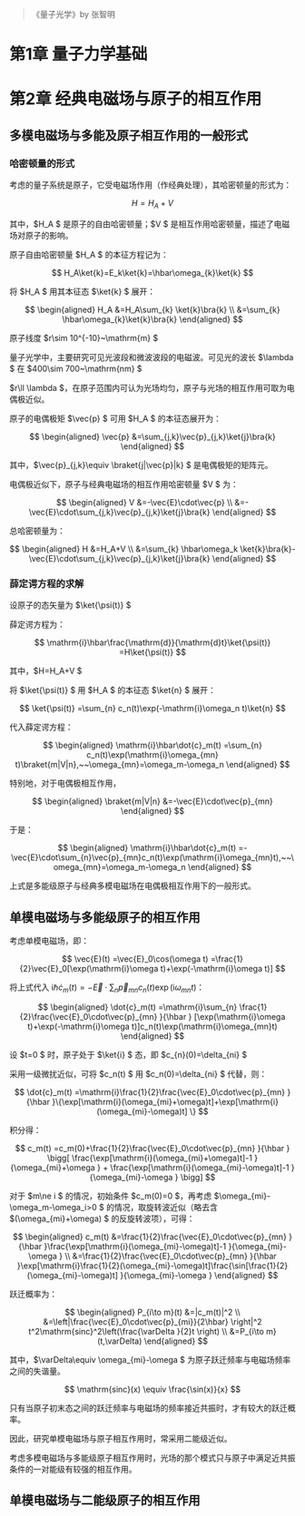 > 《量子光学》by 张智明

# 第1章 量子力学基础

# 第2章 经典电磁场与原子的相互作用

## 多模电磁场与多能及原子相互作用的一般形式

### 哈密顿量的形式

考虑的量子系统是原子，它受电磁场作用（作经典处理），其哈密顿量的形式为：

$$
H
=H_A+V
$$

其中，$H_A $ 是原子的自由哈密顿量；$V $ 是相互作用哈密顿量，描述了电磁场对原子的影响。

原子自由哈密顿量 $H_A $ 的本征方程记为：

$$
H_A\ket{k}=E_k\ket{k}=\hbar\omega_{k}\ket{k}
$$

将 $H_A $ 用其本征态 $\ket{k} $ 展开：

$$
\begin{aligned}
H_A
&=H_A\sum_{k} \ket{k}\bra{k} \\
&=\sum_{k} \hbar\omega_{k}\ket{k}\bra{k}
\end{aligned}
$$

原子线度 $r\sim 10^{-10}~\mathrm{m} $

量子光学中，主要研究可见光波段和微波波段的电磁波。可见光的波长 $\lambda $ 在 $400\sim 700~\mathrm{nm} $

$r\ll \lambda $，在原子范围内可认为光场均匀，原子与光场的相互作用可取为电偶极近似。

原子的电偶极矩 $\vec{p} $ 可用 $H_A $ 的本征态展开为：

$$
\begin{aligned}
\vec{p}
&=\sum_{j,k}\vec{p}_{j,k}\ket{j}\bra{k}
\end{aligned}
$$

其中，$\vec{p}_{j,k}\equiv \braket{j|\vec{p}|k} $ 是电偶极矩的矩阵元。

电偶极近似下，原子与经典电磁场的相互作用哈密顿量 $V $ 为：

$$
\begin{aligned}
V
&=-\vec{E}\cdot\vec{p} \\
&=-\vec{E}\cdot\sum_{j,k}\vec{p}_{j,k}\ket{j}\bra{k}
\end{aligned}
$$

总哈密顿量为：

$$
\begin{aligned}
H
&=H_A+V \\
&=\sum_{k} \hbar\omega_k \ket{k}\bra{k}-\vec{E}\cdot\sum_{j,k}\vec{p}_{j,k}\ket{j}\bra{k}
\end{aligned}
$$

### 薛定谔方程的求解

设原子的态矢量为 $\ket{\psi(t)} $

薛定谔方程为：

$$
\mathrm{i}\hbar\frac{\mathrm{d}}{\mathrm{d}t}\ket{\psi(t)}
=H\ket{\psi(t)}
$$

其中，$H=H_A+V $

将 $\ket{\psi(t)} $ 用 $H_A $ 的本征态 $\ket{n} $ 展开：

$$
\ket{\psi(t)}
=\sum_{n} c_n(t)\exp(-\mathrm{i}\omega_n t)\ket{n}
$$

代入薛定谔方程：

$$
\begin{aligned}
\mathrm{i}\hbar\dot{c}_m(t)
=\sum_{n} c_n(t)\exp(\mathrm{i}\omega_{mn} t)\braket{m|V|n},~~\omega_{mn}=\omega_m-\omega_n
\end{aligned}
$$

特别地，对于电偶极相互作用，

$$
\begin{aligned}
\braket{m|V|n}
&=-\vec{E}\cdot\vec{p}_{mn}
\end{aligned}
$$

于是：

$$
\begin{aligned}
\mathrm{i}\hbar\dot{c}_m(t)
=-\vec{E}\cdot\sum_{n}\vec{p}_{mn}c_n(t)\exp(\mathrm{i}\omega_{mn}t),~~\omega_{mn}=\omega_m-\omega_n
\end{aligned}
$$

上式是多能级原子与经典多模电磁场在电偶极相互作用下的一般形式。

## 单模电磁场与多能级原子的相互作用

考虑单模电磁场，即：

$$
\vec{E}(t)
=\vec{E}_0\cos(\omega t)
=\frac{1}{2}\vec{E}_0[\exp(\mathrm{i}\omega t)+\exp(-\mathrm{i}\omega t)]
$$

将上式代入 $\displaystyle{\mathrm{i}\hbar\dot{c}_m(t)=-\vec{E}\cdot\sum_{n}\vec{p}_{mn}c_n(t)\exp(\mathrm{i}\omega_{mn}t) }$：

$$
\begin{aligned}
\dot{c}_m(t)
=\mathrm{i}\sum_{n} \frac{1}{2}\frac{\vec{E}_0\cdot\vec{p}_{mn} }{\hbar } [\exp(\mathrm{i}\omega t)+\exp(-\mathrm{i}\omega t)]c_n(t)\exp(\mathrm{i}\omega_{mn}t)
\end{aligned}
$$

设 $t=0 $ 时，原子处于 $\ket{i} $ 态，即 $c_{n}(0)=\delta_{ni} $

采用一级微扰近似，可将 $c_n(t) $ 用 $c_n(0)=\delta_{ni} $ 代替，则：

$$
\dot{c}_m(t)
=\mathrm{i}\frac{1}{2}\frac{\vec{E}_0\cdot\vec{p}_{mn} }{\hbar }\{\exp[\mathrm{i}(\omega_{mi}+\omega)t]+\exp[\mathrm{i}(\omega_{mi}-\omega)t] \}
$$

积分得：

$$
c_m(t)
=c_m(0)+\frac{1}{2}\frac{\vec{E}_0\cdot\vec{p}_{mn} }{\hbar } \bigg[ \frac{\exp[\mathrm{i}(\omega_{mi}+\omega)t]-1 }{\omega_{mi}+\omega } + \frac{\exp[\mathrm{i}(\omega_{mi}-\omega)t]-1 }{\omega_{mi}-\omega }   \bigg] 
$$

对于 $m\ne i $ 的情况，初始条件 $c_m(0)=0 $，再考虑 $\omega_{mi}-\omega_m-\omega_i>0 $ 的情况，取旋转波近似（略去含 $(\omega_{mi}+\omega) $ 的反旋转波项），可得：

$$
\begin{aligned}
c_m(t)
&=\frac{1}{2}\frac{\vec{E}_0\cdot\vec{p}_{mn} }{\hbar }\frac{\exp[\mathrm{i}(\omega_{mi}-\omega)t]-1 }{\omega_{mi}-\omega } \\
&=\frac{1}{2}\frac{\vec{E}_0\cdot\vec{p}_{mn} }{\hbar }\exp[\mathrm{i}\frac{1}{2}(\omega_{mi}-\omega)t]\frac{\sin[\frac{1}{2}(\omega_{mi}-\omega)t] }{\omega_{mi}-\omega } 
\end{aligned}
$$

跃迁概率为：

$$
\begin{aligned}
P_{i\to m}(t)
&=|c_m(t)|^2 \\
&=\left|\frac{\vec{E}_0\cdot\vec{p}_{mi}}{2\hbar} \right|^2 t^2\mathrm{sinc}^2\left(\frac{\varDelta }{2}t \right) \\
&=P_{i\to m}(t,\varDelta)
\end{aligned}
$$

其中，$\varDelta\equiv \omega_{mi}-\omega $ 为原子跃迁频率与电磁场频率之间的失谐量。

$$
\mathrm{sinc}(x)
\equiv \frac{\sin(x)}{x}
$$

只有当原子初末态之间的跃迁频率与电磁场的频率接近共振时，才有较大的跃迁概率。

因此，研究单模电磁场与原子相互作用时，常采用二能级近似。

考虑多模电磁场与多能级原子相互作用时，光场的那个模式只与原子中满足近共振条件的一对能级有较强的相互作用。

## 单模电磁场与二能级原子的相互作用










